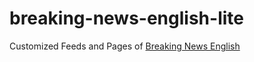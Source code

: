 # breaking-news-english-lite

Customized Feeds and Pages of [Breaking News English](https://breakingnewsenglish.com/)
